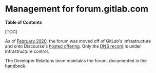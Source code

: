 # Management for forum.gitlab.com

**Table of Contents**

[TOC]

As of [February 2020](https://gitlab.com/groups/gitlab-com/gl-infra/-/epics/139), the forum was moved off of GitLab's infrastructure and onto Discourse's [hosted offering](https://www.discourse.org/pricing). Only the [DNS record](https://ops.gitlab.net/gitlab-com/gl-infra/config-mgmt/-/blob/main/environments/dns/gitlab_com.auto.tfvars.json) is under Infrastructure control.

The Developer Relations team maintains the forum, documented in the [handbook](https://about.gitlab.com/handbook/marketing/developer-relations/workflows-tools/forum/).
